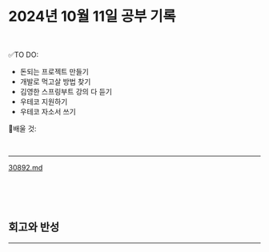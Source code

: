 # 2024년 10월 11일 공부 기록 

<br>

✅TO DO: 

- 돈되는 프로젝트 만들기
- 개발로 먹고살 방법 찾기
- 김영한 스프링부트 강의 다 듣기
- 우테코 지원하기
- 우테코 자소서 쓰기


💭배울 것:


<br>

---


[30892.md](..%2F..%2F..%2FAlgorithm%2FSolvedProblem%2F%EB%9E%9C%EB%8D%A4%EB%A7%88%EB%9D%BC%ED%86%A4%2F%EC%BD%94%EC%8A%A4019%2F30892%2F30892.md)

<br><br><br>





## 회고와 반성

---

